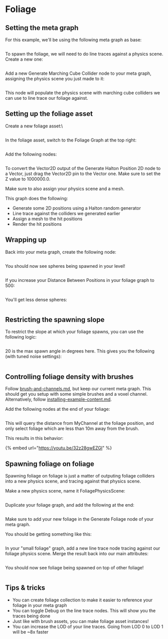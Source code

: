 # Foliage

## Setting the meta graph

For this example, we'll be using the following meta graph as base:

<figure><img src="../.gitbook/assets/image (37).png" alt=""><figcaption></figcaption></figure>

To spawn the foliage, we will need to do line traces against a physics scene. Create a new one:

<figure><img src="../.gitbook/assets/image (15).png" alt=""><figcaption></figcaption></figure>

Add a new Generate Marching Cube Collider node to your meta graph, assigning the physics scene you just made to it:

<figure><img src="../.gitbook/assets/image (29).png" alt=""><figcaption></figcaption></figure>

This node will populate the physics scene with marching cube colliders we can use to line trace our foliage against.

## Setting up the foliage asset

Create a new foliage asset:\


<figure><img src="../.gitbook/assets/image (35).png" alt=""><figcaption></figcaption></figure>

In the foliage asset, switch to the Foliage Graph at the top right:

<figure><img src="../.gitbook/assets/image (22).png" alt=""><figcaption></figcaption></figure>

Add the following nodes:

<figure><img src="../.gitbook/assets/image.png" alt=""><figcaption></figcaption></figure>

To convert the Vector2D output of the Generate Halton Position 2D node to a Vector, just drag the Vector2D pin to the Vector one. Make sure to set the Z value to 1000000.0.

Make sure to also assign your physics scene and a mesh.

This graph does the following:

* Generate some 2D positions using a Halton random generator
* Line trace against the colliders we generated earlier
* Assign a mesh to the hit positions
* Render the hit positions

## Wrapping up

Back into your meta graph, create the following node:

<figure><img src="../.gitbook/assets/image (18).png" alt=""><figcaption></figcaption></figure>

You should now see spheres being spawned in your level!

<figure><img src="../.gitbook/assets/image (34).png" alt=""><figcaption></figcaption></figure>

If you increase your Distance Between Positions in your foliage graph to 500:

<figure><img src="../.gitbook/assets/image (2).png" alt=""><figcaption></figcaption></figure>

You'll get less dense spheres:

<figure><img src="../.gitbook/assets/image (36).png" alt=""><figcaption></figcaption></figure>

## Restricting the spawning slope

To restrict the slope at which your foliage spawns, you can use the following logic:

<figure><img src="../.gitbook/assets/image (21).png" alt=""><figcaption></figcaption></figure>

20 is the max spawn angle in degrees here. This gives you the following (with tuned noise settings):

<figure><img src="../.gitbook/assets/image (38).png" alt=""><figcaption></figcaption></figure>

## Controlling foliage density with brushes

Follow [brush-and-channels.md](brush-and-channels.md "mention"), but keep our current meta graph. This should get you setup with some simple brushes and a voxel channel. Alternatively, follow [installing-example-content.md](../getting-started/installing-example-content.md "mention").

Add the following nodes at the end of your foliage:

<figure><img src="../.gitbook/assets/image (19).png" alt=""><figcaption></figcaption></figure>

This will query the distance from MyChannel at the foliage position, and only select foliage which are less than 10m away from the brush.

This results in this behavior:

{% embed url="https://youtu.be/32z28gwEZGI" %}

## Spawning foliage on foliage

Spawning foliage on foliage is just a matter of outputing foliage colliders into a new physics scene, and tracing against that physics scene.

Make a new physics scene, name it FoliagePhysicsScene:

<figure><img src="../.gitbook/assets/image (23).png" alt=""><figcaption></figcaption></figure>

Duplicate your foliage graph, and add the following at the end:

<figure><img src="../.gitbook/assets/image (20).png" alt=""><figcaption></figcaption></figure>

Make sure to add your new foliage in the Generate Foliage node of your meta graph.

You should be getting something like this:

<figure><img src="../.gitbook/assets/image (30).png" alt=""><figcaption></figcaption></figure>

In your "small foliage" graph, add a new line trace node tracing against our foliage physics scene. Merge the result back into our main attributes:

<figure><img src="../.gitbook/assets/image (33).png" alt=""><figcaption></figcaption></figure>

You should now see foliage being spawned on top of other foliage!

<figure><img src="../.gitbook/assets/image (16).png" alt=""><figcaption></figcaption></figure>

## Tips & tricks

* You can create foliage collection to make it easier to reference your foliage in your meta graph
* You can toggle Debug on the line trace nodes. This will show you the traces being done
* Just like with brush assets, you can make foliage asset instances!
* You can increase the LOD of your line traces. Going from LOD 0 to LOD 1 will be \~8x faster
